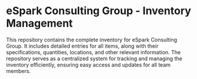 # eSpark Consulting Group - Inventory Management

This repository contains the complete inventory for eSpark Consulting Group. It includes detailed entries for all items, along with their specifications, quantities, locations, and other relevant information. The repository serves as a centralized system for tracking and managing the inventory efficiently, ensuring easy access and updates for all team members.
